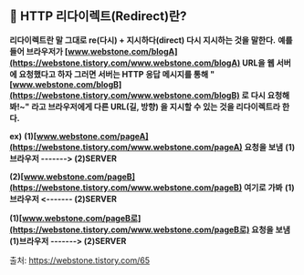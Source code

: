 ## 🔗 **HTTP 리다이렉트(Redirect)란?**

**리다이렉트란 말 그대로 re(다시) + 지시하다(direct) 다시 지시하는 것을 말한다.**
**예를 들어 브라우저가 [www.webstone.com/blogA](https://webstone.tistory.com/www.webstone.com/blogA) URL을 웹 서버에 요청했다고 하자 그러면 서버는 HTTP 응답 메시지를 통해 "[www.webstone.com/blogB](https://webstone.tistory.com/www.webstone.com/blogB) 로 다시 요청해봐!~" 라고 브라우저에게 다른 URL(길, 방향) 을 지시할 수 있는 것을 리다이렉트라 한다.**



**ex)**
**(1)[www.webstone.com/pageA](https://webstone.tistory.com/www.webstone.com/pageA) 요청을 보냄**
**(1)브라우저 -------> (2)SERVER**

**(2)[www.webstone.com/pageB](https://webstone.tistory.com/www.webstone.com/pageB) 여기로 가봐** 
**(1)브라우저 <------- (2)SERVER**

**(1)[www.webstone.com/pageB로](https://webstone.tistory.com/www.webstone.com/pageB로) 요청을 보냄**
**(1)브라우저 -------> (2)SERVER**



출처: https://webstone.tistory.com/65